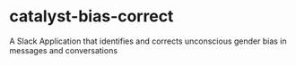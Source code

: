 # catalyst-bias-correct
A Slack Application that identifies and corrects unconscious gender bias in messages and conversations
